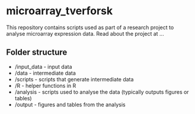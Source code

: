 microarray_tverforsk
====================

This repository contains scripts used as part of a research project to analyse microarray expression data. Read about the project at ...

Folder structure
----------------

* /input_data - input data
* /data - intermediate data
* /scripts - scripts that generate intermediate data
* /R - helper functions in R
* /analysis - scripts used to analyse the data (typically outputs figures or tables)
* /output - figures and tables from the analysis

